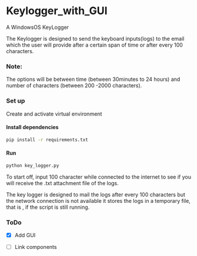 # Keylogger_with_GUI

A WindowsOS KeyLogger

The Keylogger is designed to send the keyboard inputs(logs) to the email which the user will provide after a certain span of time or after every 100 characters.


### Note: 

The options will be between time (between 30minutes to 24 hours) and number  of characters (between 200 -2000 characters).

### Set up
Create and activate virtual environment

#### Install dependencies
```bash
pip install -r requirements.txt
```

#### Run
```bash
python key_logger.py
```
To start off, input 100 character while connected to the internet to see if you will receive the  .txt attachment file of the logs.


The key logger is designed to mail the logs after every 100 characters but the network connection is not available it stores the logs in a temporary file, that is , if the script is still running.

### ToDo
- [x] Add GUI 
- [ ] Link components


 
